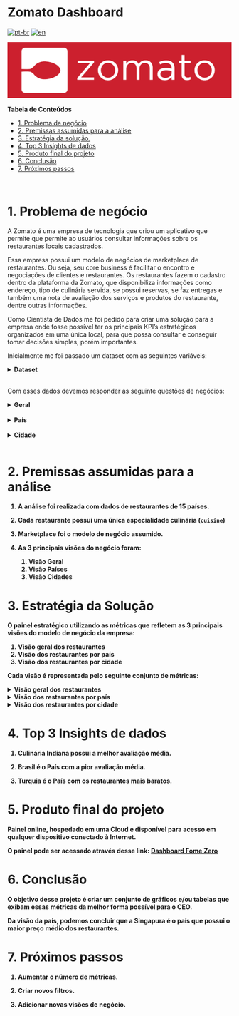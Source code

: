 # Zomato Dashboard
[![pt-br](https://img.shields.io/badge/language-pt--br-green.svg)](https://github.com/GustavoNascimento98/zomato-food-delivery/blob/main/README.md)
[![en](https://img.shields.io/badge/language-en-red.svg)](https://github.com/GustavoNascimento98/zomato-food-delivery/blob/main/README-en.md)

![](images/zomato-banner.png)

**Tabela de Conteúdos**

- [1. Problema de negócio](#1-problema-de-negócio)
- [2. Premissas assumidas para a análise](#2-premissas-assumidas-para-a-análise)
- [3. Estratégia da solução.](#3-estratégia-da-solução)
- [4. Top 3 Insights de dados](#4-top-3-insights-de-dados)
- [5. Produto final do projeto](#5-produto-final-do-projeto)
- [6. Conclusão](#6-conclusão)
- [7. Próximos passos](#7-próximos-passos)

</br>

# 1. Problema de negócio

A Zomato é uma empresa de tecnologia que criou um aplicativo que permite que permite ao usuários consultar informações sobre os restaurantes locais cadastrados.

Essa empresa possui um modelo de negócios de marketplace de restaurantes. Ou seja, seu core business é facilitar o encontro e negociações de clientes e restaurantes. Os restaurantes fazem o cadastro dentro da plataforma da Zomato, que disponibiliza informações como endereço, tipo de culinária servida, se possui reservas, se faz entregas e também uma nota de avaliação dos serviços e produtos do restaurante, dentre outras informações.

Como Cientista de Dados me foi pedido para criar uma solução para a empresa onde fosse possível ter os principais KPI’s estratégicos organizados em uma única local, para que possa consultar e conseguir tomar decisões simples, porém importantes. 

Inicialmente me foi passado um dataset com as seguintes variáveis:

<details>
<summary><strong> Dataset </strong></summary>
</br>

| Coluna               | Descrição                                                                                       |
| :------------------- | :---------------------------------------------------------------------------------------------- |
| Restaurant ID        | ID do restaurante                                                                               |
| Restaurant Name      | Nome do Restaurante                                                                             |
| Country Code         | Código do País                                                                                  |
| City                 | Nome da Cidade onde o restaurante está                                                          |
| Address              | Endereço do restaurante                                                                         |
| Locality             | Localização e pontos de referência do restaurante                                               |
| Locality Verbose     | Localização e pontos de referência do restaurante (Mais informações)                            |
| Longitude            | Ponto geográfico de Longitude do Restaurante                                                    |
| Latitude             | Ponto geográfico de Latitude do Restaurante                                                     |
| Cuisines             | Tipos de Culinária servidos no restaurante                                                      |
| Average Cost for two | Preço Médio de um prato para duas pessoas no restaurante                                        |
| Currency             | Moeda do país                                                                                   |
| Has Table booking    | Se o restaurante possui serviços de reserva; </br>1 - Sim; 0 - Não                              |
| Has Online delivery  | Se o restaurante possui serviços de pedido on-line; </br>1 - Sim; 0 - Não                       |
| Is delivering now    | Se o restaurante faz entregas; 1 - Sim; 0 - Não                                                 |
| Switch to order menu | -                                                                                               |
| Price range          | Variação de preços do restaurante; </br>1 a 4 - Quanto maior o valor, mais caro serão os pratos |
| Aggregate rating     | Nota média do restaurante                                                                       |
| Rating color         | Código Hexadecimal da cor do restaurante com base em sua nota média                             |
| Rating text          | Categoria em que o restaurante está com base em sua nota média                                  |
| Votes                | Quantidade de avaliações que o restaurante já recebeu                                           |

</details></br>


Com esses dados devemos responder as seguinte questões de negócios:

<details>
<summary><strong> Geral </b></summary>

1. Quantos restaurantes únicos estão registrados?


2. Quantos países únicos estão registrados?


3. Quantas cidades únicas estão registradas?


4. Qual o total de avaliações feitas?


5. Qual o total de tipos de culinária registrados?

</details></br>


<details>
<summary><strong> País </strong></summary>

1. Qual o nome do país que possui mais cidades registradas?


2. Qual o nome do país que possui mais restaurantes registrados?


3. Qual o nome do país que possui mais restaurantes com o nível de preço igual a 4 registrados?


4. Qual o nome do país que possui a maior quantidade de tipos de culinária distintos?


5. Qual o nome do país que possui a maior quantidade de avaliações feitas?


6. Qual o nome do país que possui a maior quantidade de restaurantes que fazem entrega?


7. Qual o nome do país que possui a maior quantidade de restaurantes que aceitam reservas?


8. Qual o nome do país que possui, na média, a maior quantidade de avaliações registrada?


9. Qual o nome do país que possui, na média, a maior nota média registrada?


10. Qual o nome do país que possui, na média, a menor nota média registrada?


11. Qual a média de preço de um prato para dois por país?

</details></br>


<details>
<summary><strong> Cidade </strong></summary>

1. Qual o nome da cidade que possui mais restaurantes registrados?


2. Qual o nome da cidade que possui mais restaurantes com nota média acima de 4?


3. Qual o nome da cidade que possui mais restaurantes com nota média abaixo de 5?


4. Qual o nome da cidade que possui o maior valor médio de um prato para dois?


5. Qual o nome da cidade que possui a maior quantidade de tipos de culinária distintas?


6. Qual o nome da cidade que possui a maior quantidade de restaurantes que fazem reservas?


7. Qual o nome da cidade que possui a maior quantidade de restaurantes que fazem entregas?


8. Qual o nome da cidade que possui a maior quantidade de restaurantes que aceitam pedidos online?

</details></br>


# 2. Premissas assumidas para a análise

1. A análise foi realizada com dados de restaurantes de 15 países.

2. Cada restaurante possui uma única especialidade culinária (`cuisine`)

3. Marketplace foi o modelo de negócio assumido.

4. As 3 principais visões do negócio foram:
    1. Visão Geral
    2. Visão Países
    3. Visão Cidades
    
    

# 3. Estratégia da Solução

O painel estratégico utilizando as métricas que refletem as 3 principais visões do modelo de negócio da empresa:
  1. Visão geral dos restaurantes
  2. Visão dos restaurantes por país
  3. Visão dos restaurantes por cidade
  

Cada visão é representada pelo seguinte conjunto de métricas:

<details>
<summary><b> Visão geral dos restaurantes </b></summary>

1. Número de restaurantes na base.


2. Número de países registrados.


3. Numero de cidades únicas.


4. Soma total de avaliações feitas.


5. Número total de tipos de culinária distintas.

</details>


<details>
<summary><b> Visão dos restaurantes por país </b></summary>

1. País com maior preço médio para dois.


2. País com menor preço médio para dois.


3. País com mais restaurantes cadastrados.


4. País com melhor média de avaliação.


5. País com pior média de avaliação.

</details>



<details>
<summary><b> Visão dos restaurantes por cidade </b></summary>

1. Cidade com mais restaurantes cadastrados.


2. Cidade com maior preço médio para dois.


3. Cidade com menor preço médio para dois.


4. Cidade com mais variações de culinária.


5. Cidade com mais avaliações com média maior que 4.

</details>



# 4. Top 3 Insights de dados

1. Culinária Indiana possui a melhor avaliação média.

2. Brasil é o País com a pior avaliação média.

3. Turquia é o País com os restaurantes mais baratos.



# 5. Produto final do projeto

Painel online, hospedado em uma Cloud e disponível para acesso em qualquer dispositivo conectado à Internet.

O painel pode ser acessado através desse link: [Dashboard Fome Zero](https://gustavonascimento98-fome-zero.streamlit.app/)



# 6. Conclusão

O objetivo desse projeto é criar um conjunto de gráficos e/ou tabelas que exibam essas métricas da melhor forma possível para o CEO.

Da visão da país, podemos concluir que a Singapura é o país que possui o maior preço médio dos restaurantes.



# 7. Próximos passos

1. Aumentar o número de métricas.

2. Criar novos filtros.

3. Adicionar novas visões de negócio.

